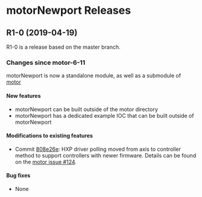# motorNewport Releases

## __R1-0 (2019-04-19)__
R1-0 is a release based on the master branch.  

### Changes since motor-6-11

motorNewport is now a standalone module, as well as a submodule of [motor](https://github.com/epics-modules/motor)

#### New features
* motorNewport can be built outside of the motor directory
* motorNewport has a dedicated example IOC that can be built outside of motorNewport

#### Modifications to existing features
* Commit [808e26e](https://github.com/epics-motor/motorNewport/commit/808e26ef1a8418d8d07742454a6c311e77d5654a): HXP driver polling moved from axis to controller method to support controllers with newer firmware. Details can be found on the [motor issue #124](https://github.com/epics-modules/motor/issues/124).

#### Bug fixes
* None
